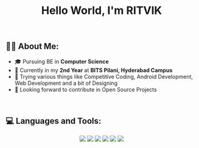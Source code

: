 <h1 align="center"> Hello World, I'm <b>RITVIK</b> </h1>

<br/>

## 🙋‍♂️ About Me:

- 🎓 Pursuing BE in **Computer Science**
- 🏫 Currently in my **2nd Year** at **BITS Pilani, Hyderabad Campus**
- 🙂 Trying various things like Competitive Coding, Android Development,
Web Development and a bit of Designing
- 🚀 Looking forward to contribute in Open Source Projects

<br/> 

## 💻 Languages and Tools:

<p align="center">
    <img src="https://img.icons8.com/color/60/000000/c-plus-plus-logo.png"/>
    <img src="https://img.icons8.com/color/60/000000/html-5--v1.png"/>
    <img src="https://img.icons8.com/color/60/000000/css3.png"/>
    <img src="https://img.icons8.com/color/60/000000/python--v1.png"/>
    <img src="https://img.icons8.com/color/60/000000/mysql-logo.png"/>
    <img src="https://img.icons8.com/color/60/000000/kotlin.png"/>
</p>
